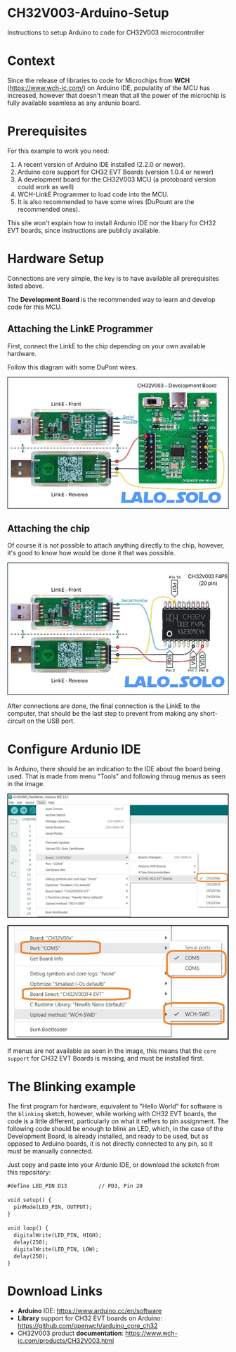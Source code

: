 # CH32V003-Arduino-Setup
Instructions to setup Arduino to code for CH32V003 microcontroller

# Context
Since the release of libraries to code for Microchips from **WCH** (https://www.wch-ic.com/) on Arduino IDE, populatity of the MCU has increased, however that doesn't mean that all the power of the microchip is fully available seamless as any ardunio board.

# Prerequisites
For this example to work you need:
1. A recent version of Arduino IDE installed (2.2.0 or newer).
2. Arduino core support for CH32 EVT Boards (version 1.0.4 or newer)
3. A development board for the CH32V003 MCU (a protoboard version could work as well)
4. WCH-LinkE Programmer to load code into the MCU.
5. It is also recommended to have some wires (DuPount are the recommended ones).

This site won't explain how to install Ardunio IDE nor the libary for CH32 EVT boards, since instructions are publicly available.

# Hardware Setup
Connections are very simple, the key is to have available all prerequisites listed above.

The **Development Board** is the recommended way to learn and develop code for this MCU.

## Attaching the LinkE Programmer
First, connect the LinkE to the chip depending on your own available hardware.

Follow this diagram with some DuPont wires.

![Connection to the Development Board](assets/Connections%20-%20DevBoard.jpg)


## Attaching the chip
Of course it is not possible to attach anything directly to the chip, however, it's good to know how would be done it that was possible.

![Connection to the Development Board](assets/Connections%20-%2020%20pin.jpg)

After connections are done, the final connection is the LinkE to the computer, that should be the last step to prevent from making any short-circuit on the USB port.

# Configure Ardunio IDE
In Arduino, there should be an indication to the IDE about the board being used.
That is made from menu "Tools" and following throug menus as seen in the image.

![Arduino Configuration](assets/Arduino%20Board%20Config.jpg)

![Arduino Serial Configuration](assets/Arduino%20Serial%20Configuration.jpg)

If menus are not available as seen in the image, this means that the `core support` for CH32 EVT Boards is missing, and must be installed first.


# The Blinking example
The first program for hardware, equivalent to "Hello World" for software is the `blinking` sketch, however, while working with CH32 EVT boards, the code is a little different, particularly on what it reffers to pin assignment.
The following code should be enough to blink an LED, which, in the case of the Development Board, is already installed, and ready to be used, but as opposed to Arduino boards, it is not directly connected to any pin, so it must be manually connected.

Just copy and paste into your Ardunio IDE, or download the scketch from this repository:

```
#define LED_PIN D13          // PD3, Pin 20

void setup() {
  pinMode(LED_PIN, OUTPUT);
}

void loop() {
  digitalWrite(LED_PIN, HIGH);
  delay(250);
  digitalWrite(LED_PIN, LOW);
  delay(250);
}
```

# Download Links
* **Arduino** IDE: https://www.arduino.cc/en/software
* **Library** support for CH32 EVT boards on Arduino: https://github.com/openwch/arduino_core_ch32
* CH32V003 product **documentation**: https://www.wch-ic.com/products/CH32V003.html



